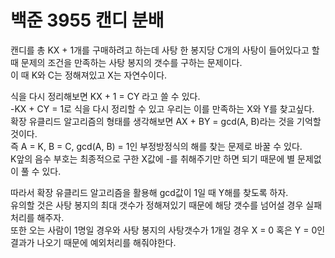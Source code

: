 # 백준 3955 캔디 분배
캔디를 총 KX + 1개를 구매하려고 하는데 사탕 한 봉지당 C개의 사탕이 들어있다고 할 때 문제의 조건을 만족하는 사탕 봉지의 갯수를 구하는 문제이다.  
이 때 K와 C는 정해져있고 X는 자연수이다.  
  
식을 다시 정리해보면 KX + 1 = CY 라고 쓸 수 있다.  
-KX + CY = 1로 식을 다시 정리할 수 있고 우리는 이를 만족하는 X와 Y를 찾고싶다.  
확장 유클리드 알고리즘의 형태를 생각해보면 AX + BY = gcd(A, B)라는 것을 기억할 것이다.  
즉 A = K, B = C, gcd(A, B) = 1인 부정방정식의 해를 찾는 문제로 바꿀 수 있다.  
K앞의 음수 부호는 최종적으로 구한 X값에 -를 취해주기만 하면 되기 때문에 별 문제없이 풀 수 있다.  
  
따라서 확장 유클리드 알고리즘을 활용해 gcd값이 1일 때 Y해를 찾도록 하자.  
유의할 것은 사탕 봉지의 최대 갯수가 정해져있기 때문에 해당 갯수를 넘어설 경우 실패처리를 해주자.  
또한 오는 사람이 1명일 경우와 사탕 봉지의 사탕갯수가 1개일 경우 X = 0 혹은 Y = 0인 결과가 나오기 때문에 예외처리를 해줘야한다.  
